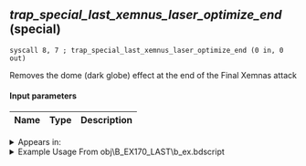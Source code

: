 ## *trap_special_last_xemnus_laser_optimize_end* (special)

`syscall 8, 7 ; trap_special_last_xemnus_laser_optimize_end (0 in, 0 out)`

Removes the dome (dark globe) effect at the end of the Final Xemnas attack

#### Input parameters
| Name | Type | Description
|------|------|------------




<details>
	<summary>Appears in:</summary>
| filename | Entity (obj)
|----------|-------------
| obj\B_EX170_LAST\b_ex.bdscript       | ((B) Xemnas (Final))          
| obj\B_EX170_LAST_LV99\b_ex.bdscript       | ((B99) Xemnas (Final) (Limit Cut The World of Nothing)?)          

</details>

<details>
	<summary>Example Usage From obj\B_EX170_LAST\b_ex.bdscript</summary>
```plaintext
L15101:
 popToSp 0
 pushFromFSp 0
 gosub 4, L15124
 pushFromFSp 0
 gosub 4, L10262
 memcpyToSp 16, 16
 pushFromPSp 16
 pushImm 9
 syscall 1, 211 ; trap_obj_pattern_enable (2 in, 0 out)
 syscall 8, 7 ; trap_special_last_xemnus_laser_optimize_end (0 in, 0 out)
 ret
```
</details>

